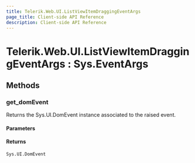 ```yaml
---
title: Telerik.Web.UI.ListViewItemDraggingEventArgs
page_title: Client-side API Reference
description: Client-side API Reference
---
```


# Telerik.Web.UI.ListViewItemDraggingEventArgs : Sys.EventArgs

## Methods

### get_domEvent

Returns the Sys.UI.DomEvent instance associated to the raised event.

#### Parameters

#### Returns

`Sys.UI.DomEvent`
